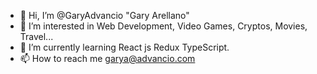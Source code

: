 - 👋 Hi, I’m @GaryAdvancio "Gary Arellano"
- 👀 I’m interested in Web Development, Video Games, Cryptos, Movies, Travel...
- 🌱 I’m currently learning React js Redux TypeScript.
- 📫 How to reach me garya@advancio.com

<!---
GaryAdvancio/GaryAdvancio is a ✨ special ✨ repository because its `README.md` (this file) appears on your GitHub profile.
You can click the Preview link to take a look at your changes.
--->
